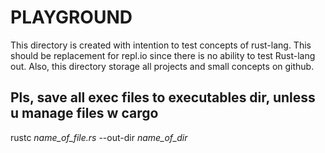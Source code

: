 # PLAYGROUND

This directory is created with intention to test concepts of rust-lang.
This should be replacement for repl.io since there is no ability to test 
Rust-lang out. Also, this directory storage all projects and small concepts
on github.


## Pls, save all exec files to executables dir, unless u manage files w cargo

rustc _name\_of\_file.rs_ --out-dir _name\_of\_dir_
 

